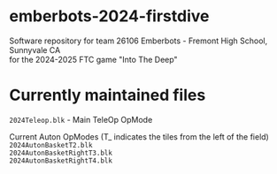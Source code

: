 # emberbots-2024-firstdive
Software repository for team 26106 Emberbots - Fremont High School, Sunnyvale CA  
for the 2024-2025 FTC game "Into The Deep"

# Currently maintained files
`2024Teleop.blk` - Main TeleOp OpMode  
  
Current Auton OpModes (T_ indicates the tiles from the left of the field)
`2024AutonBasketT2.blk`  
`2024AutonBasketRightT3.blk`  
`2024AutonBasketRightT4.blk`  
